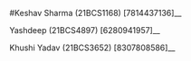  #Keshav Sharma  (21BCS1168)   [7814437136]__                 
 
 Yashdeep       (21BCS4897)   [6280941957]__ 
 
 Khushi Yadav   (21BCS3652)   [8307808586]__
       


